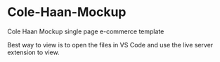 # Cole-Haan-Mockup

Cole Haan Mockup single page e-commerce template

Best way to view is to open the files in VS Code and use the live server extension to view.
